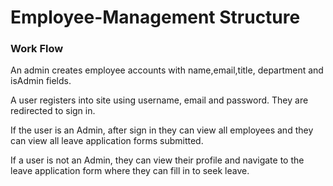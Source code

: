 # Employee-Management Structure

### Work Flow

An admin creates employee accounts with name,email,title, department and isAdmin fields.

A user registers into site using username, email and password. They are redirected to sign in. 

If the user is an Admin, after sign in they can view all employees and they can view all leave application forms submitted.

If a user is not an Admin, they can view their profile and navigate to the leave application form where they can fill in to seek leave.
